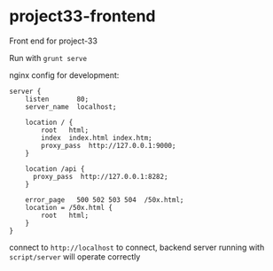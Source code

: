 # project33-frontend
Front end for project-33

Run with `grunt serve`

nginx config for development:

```
server {
    listen       80;
    server_name  localhost;

    location / {
        root   html;
        index  index.html index.htm;
        proxy_pass  http://127.0.0.1:9000;
    }

    location /api {
      proxy_pass  http://127.0.0.1:8282;
    }

    error_page   500 502 503 504  /50x.html;
    location = /50x.html {
        root   html;
    }
}
```

connect to `http://localhost` to connect, backend server running with `script/server` will operate correctly

